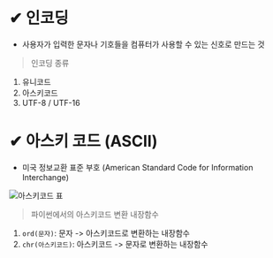 # ✔ 인코딩
- 사용자가 입력한 문자나 기호들을 컴퓨터가 사용할 수 있는 신호로 만드는 것

> 인코딩 종류
1. 유니코드
2. 아스키코드
3. UTF-8 / UTF-16



# ✔ 아스키 코드 (ASCII)
- 미국 정보교환 표준 부호 (American Standard Code for Information Interchange)

![아스키코드 표](https://t1.daumcdn.net/cfile/tistory/9963C5505A9C19B616)

> 파이썬에서의 아스키코드 변환 내장함수
1. `ord(문자)`: 문자 -> 아스키코드로 변환하는 내장함수
2. `chr(아스키코드)`: 아스키코드 -> 문자로 변환하는 내장함수